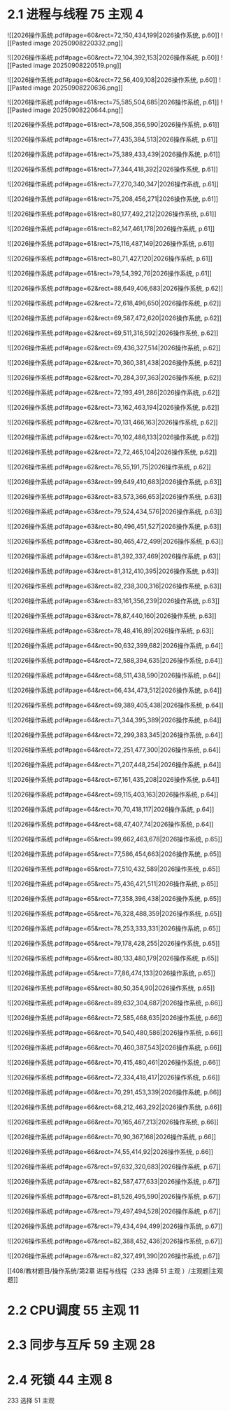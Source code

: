 # 2.1 进程与线程  75 主观 4 
![[2026操作系统.pdf#page=60&rect=72,150,434,199|2026操作系统, p.60]]
![[Pasted image 20250908220332.png]]



![[2026操作系统.pdf#page=60&rect=72,104,392,153|2026操作系统, p.60]]
![[Pasted image 20250908220519.png]]


![[2026操作系统.pdf#page=60&rect=72,56,409,108|2026操作系统, p.60]]
![[Pasted image 20250908220636.png]]


![[2026操作系统.pdf#page=61&rect=75,585,504,685|2026操作系统, p.61]]
![[Pasted image 20250908220644.png]]


![[2026操作系统.pdf#page=61&rect=78,508,356,590|2026操作系统, p.61]]



![[2026操作系统.pdf#page=61&rect=77,435,384,513|2026操作系统, p.61]]



![[2026操作系统.pdf#page=61&rect=75,389,433,439|2026操作系统, p.61]]



![[2026操作系统.pdf#page=61&rect=77,344,418,392|2026操作系统, p.61]]



![[2026操作系统.pdf#page=61&rect=77,270,340,347|2026操作系统, p.61]]



![[2026操作系统.pdf#page=61&rect=75,208,456,271|2026操作系统, p.61]]



![[2026操作系统.pdf#page=61&rect=80,177,492,212|2026操作系统, p.61]]



![[2026操作系统.pdf#page=61&rect=82,147,461,178|2026操作系统, p.61]]



![[2026操作系统.pdf#page=61&rect=75,116,487,149|2026操作系统, p.61]]



![[2026操作系统.pdf#page=61&rect=80,71,427,120|2026操作系统, p.61]]



![[2026操作系统.pdf#page=61&rect=79,54,392,76|2026操作系统, p.61]]



![[2026操作系统.pdf#page=62&rect=88,649,406,683|2026操作系统, p.62]]



![[2026操作系统.pdf#page=62&rect=72,618,496,650|2026操作系统, p.62]]



![[2026操作系统.pdf#page=62&rect=69,587,472,620|2026操作系统, p.62]]



![[2026操作系统.pdf#page=62&rect=69,511,316,592|2026操作系统, p.62]]



![[2026操作系统.pdf#page=62&rect=69,436,327,514|2026操作系统, p.62]]




![[2026操作系统.pdf#page=62&rect=70,360,381,438|2026操作系统, p.62]]



![[2026操作系统.pdf#page=62&rect=70,284,397,363|2026操作系统, p.62]]



![[2026操作系统.pdf#page=62&rect=72,193,491,286|2026操作系统, p.62]]



![[2026操作系统.pdf#page=62&rect=73,162,463,194|2026操作系统, p.62]]



![[2026操作系统.pdf#page=62&rect=70,131,466,163|2026操作系统, p.62]]



![[2026操作系统.pdf#page=62&rect=70,102,486,133|2026操作系统, p.62]]



![[2026操作系统.pdf#page=62&rect=72,72,465,104|2026操作系统, p.62]]



![[2026操作系统.pdf#page=62&rect=76,55,191,75|2026操作系统, p.62]]



![[2026操作系统.pdf#page=63&rect=99,649,410,683|2026操作系统, p.63]]



![[2026操作系统.pdf#page=63&rect=83,573,366,653|2026操作系统, p.63]]



![[2026操作系统.pdf#page=63&rect=79,524,434,576|2026操作系统, p.63]]



![[2026操作系统.pdf#page=63&rect=80,496,451,527|2026操作系统, p.63]]



![[2026操作系统.pdf#page=63&rect=80,465,472,499|2026操作系统, p.63]]



![[2026操作系统.pdf#page=63&rect=81,392,337,469|2026操作系统, p.63]]



![[2026操作系统.pdf#page=63&rect=81,312,410,395|2026操作系统, p.63]]



![[2026操作系统.pdf#page=63&rect=82,238,300,316|2026操作系统, p.63]]



![[2026操作系统.pdf#page=63&rect=83,161,356,239|2026操作系统, p.63]]



![[2026操作系统.pdf#page=63&rect=78,87,440,160|2026操作系统, p.63]]



![[2026操作系统.pdf#page=63&rect=78,48,416,89|2026操作系统, p.63]]



![[2026操作系统.pdf#page=64&rect=90,632,399,682|2026操作系统, p.64]]



![[2026操作系统.pdf#page=64&rect=72,588,394,635|2026操作系统, p.64]]



![[2026操作系统.pdf#page=64&rect=68,511,438,590|2026操作系统, p.64]]



![[2026操作系统.pdf#page=64&rect=66,434,473,512|2026操作系统, p.64]]



![[2026操作系统.pdf#page=64&rect=69,389,405,438|2026操作系统, p.64]]



![[2026操作系统.pdf#page=64&rect=71,344,395,389|2026操作系统, p.64]]



![[2026操作系统.pdf#page=64&rect=72,299,383,345|2026操作系统, p.64]]



![[2026操作系统.pdf#page=64&rect=72,251,477,300|2026操作系统, p.64]]



![[2026操作系统.pdf#page=64&rect=71,207,448,254|2026操作系统, p.64]]



![[2026操作系统.pdf#page=64&rect=67,161,435,208|2026操作系统, p.64]]



![[2026操作系统.pdf#page=64&rect=69,115,403,163|2026操作系统, p.64]]



![[2026操作系统.pdf#page=64&rect=70,70,418,117|2026操作系统, p.64]]



![[2026操作系统.pdf#page=64&rect=68,47,407,74|2026操作系统, p.64]]



![[2026操作系统.pdf#page=65&rect=99,662,463,678|2026操作系统, p.65]]



![[2026操作系统.pdf#page=65&rect=77,586,454,663|2026操作系统, p.65]]



![[2026操作系统.pdf#page=65&rect=77,510,432,589|2026操作系统, p.65]]



![[2026操作系统.pdf#page=65&rect=75,436,421,511|2026操作系统, p.65]]



![[2026操作系统.pdf#page=65&rect=77,358,396,438|2026操作系统, p.65]]



![[2026操作系统.pdf#page=65&rect=76,328,488,359|2026操作系统, p.65]]



![[2026操作系统.pdf#page=65&rect=78,253,333,331|2026操作系统, p.65]]



![[2026操作系统.pdf#page=65&rect=79,178,428,255|2026操作系统, p.65]]



![[2026操作系统.pdf#page=65&rect=80,133,480,179|2026操作系统, p.65]]



![[2026操作系统.pdf#page=65&rect=77,86,474,133|2026操作系统, p.65]]



![[2026操作系统.pdf#page=65&rect=80,50,354,90|2026操作系统, p.65]]



![[2026操作系统.pdf#page=66&rect=89,632,304,687|2026操作系统, p.66]]



![[2026操作系统.pdf#page=66&rect=72,585,468,635|2026操作系统, p.66]]



![[2026操作系统.pdf#page=66&rect=70,540,480,586|2026操作系统, p.66]]



![[2026操作系统.pdf#page=66&rect=70,460,387,543|2026操作系统, p.66]]



![[2026操作系统.pdf#page=66&rect=70,415,480,461|2026操作系统, p.66]]



![[2026操作系统.pdf#page=66&rect=72,334,418,417|2026操作系统, p.66]]



![[2026操作系统.pdf#page=66&rect=70,291,453,339|2026操作系统, p.66]]



![[2026操作系统.pdf#page=66&rect=68,212,463,292|2026操作系统, p.66]]



![[2026操作系统.pdf#page=66&rect=70,165,467,213|2026操作系统, p.66]]



![[2026操作系统.pdf#page=66&rect=70,90,367,168|2026操作系统, p.66]]



![[2026操作系统.pdf#page=66&rect=74,55,414,92|2026操作系统, p.66]]



![[2026操作系统.pdf#page=67&rect=97,632,320,683|2026操作系统, p.67]]



![[2026操作系统.pdf#page=67&rect=82,587,477,633|2026操作系统, p.67]]



![[2026操作系统.pdf#page=67&rect=81,526,495,590|2026操作系统, p.67]]



![[2026操作系统.pdf#page=67&rect=79,497,494,528|2026操作系统, p.67]]



![[2026操作系统.pdf#page=67&rect=79,434,494,499|2026操作系统, p.67]]



![[2026操作系统.pdf#page=67&rect=82,388,452,436|2026操作系统, p.67]]



![[2026操作系统.pdf#page=67&rect=82,327,491,390|2026操作系统, p.67]]




[[408/教材题目/操作系统/第2章   进程与线程（233 选择 51 主观 ）/主观题|主观题]]
# 2.2 CPU调度  55 主观 11


# 2.3  同步与互斥  59 主观 28
# 2.4 死锁 44 主观 8

233 选择 51 主观 